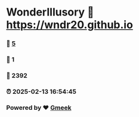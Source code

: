 # WonderIllusory :link: https://wndr20.github.io 
### :page_facing_up: [5](https://wndr20.github.io/tag.html) 
### :speech_balloon: 1 
### :hibiscus: 2392 
### :alarm_clock: 2025-02-13 16:54:45 
### Powered by :heart: [Gmeek](https://github.com/Meekdai/Gmeek)
